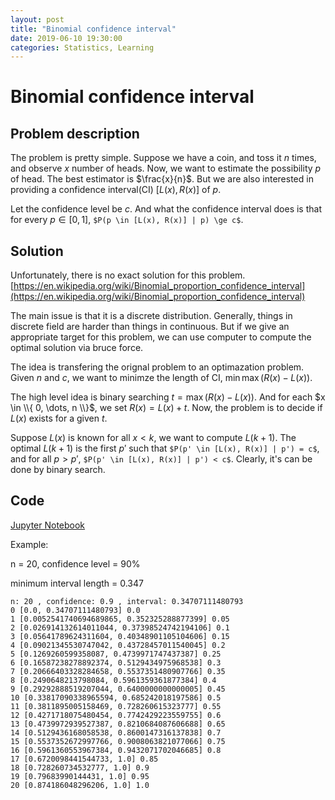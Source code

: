 ```yaml
---
layout: post
title: "Binomial confidence interval"
date: 2019-06-10 19:30:00
categories: Statistics, Learning
---
```


# Binomial confidence interval

## Problem description

The problem is pretty simple. Suppose we have a coin, and toss it $n$ times, and observe $x$ number of heads. Now, we want to estimate the possibility $p$ of head. The best estimator is $\frac{x}{n}$. But we are also interested in providing a confidence interval(CI) $[L(x), R(x)]$ of $p$.

Let the confidence level be $c$. And what the confidence interval does is that for every $p \in [0, 1]$, ```$P(p \in [L(x), R(x)] | p) \ge c$```.

## Solution

Unfortunately, there is no exact solution for this problem. [https://en.wikipedia.org/wiki/Binomial_proportion_confidence_interval](https://en.wikipedia.org/wiki/Binomial_proportion_confidence_interval)

The main issue is that it is a discrete distribution. Generally, things in discrete field are harder than things in continuous. But if we give an appropriate target for this problem, we can use computer to compute the optimal solution via bruce force.

The idea is transfering the orignal problem to an optimazation problem. Given $n$ and $c$, we want to minimze the length of CI, $\min \max(R(x) - L(x))$.

The high level idea is binary searching $t = \max(R(x) - L(x))$. And for each $x \in \\{ 0, \dots, n \\}$, we set $R(x) = L(x) + t$. Now, the problem is to decide if $L(x)$ exists for a given $t$.

Suppose $L(x)$ is known for all $x < k$, we want to compute $L(k+1)$. The optimal $L(k+1)$ is the first $p'$ such that ```$P(p' \in [L(x), R(x)] | p') = c$```, and for all $p > p'$, ```$P(p' \in [L(x), R(x)] | p') < c$```. Clearly, it's can be done by binary search.

## Code

[Jupyter Notebook](https://github.com/FiveEyes/ml-notebook/blob/master/statistical_inference/binomial_confidence_interval.ipynb)

Example: 

n = 20, confidence level = 90%

minimum interval length = 0.347

```
n: 20 , confidence: 0.9 , interval: 0.34707111480793
0 [0.0, 0.34707111480793] 0.0
1 [0.0052541740694689865, 0.352325288877399] 0.05
2 [0.026914132614011044, 0.37398524742194106] 0.1
3 [0.05641789624311604, 0.40348901105104606] 0.15
4 [0.09021345530747042, 0.43728457011540045] 0.2
5 [0.1269260599358087, 0.4739971747437387] 0.25
6 [0.16587238278892374, 0.5129434975968538] 0.3
7 [0.20666403328284658, 0.5537351480907766] 0.35
8 [0.2490648213798084, 0.5961359361877384] 0.4
9 [0.29292888519207044, 0.6400000000000005] 0.45
10 [0.33817090338965594, 0.685242018197586] 0.5
11 [0.3811895005158469, 0.728260615323777] 0.55
12 [0.4271718075480454, 0.7742429223559755] 0.6
13 [0.4739972939527387, 0.8210684087606688] 0.65
14 [0.5129436168058538, 0.8600147316137838] 0.7
15 [0.5537352672997766, 0.9008063821077066] 0.75
16 [0.5961360553967384, 0.9432071702046685] 0.8
17 [0.6720098441544733, 1.0] 0.85
18 [0.728260734532777, 1.0] 0.9
19 [0.79683990144431, 1.0] 0.95
20 [0.874186048296206, 1.0] 1.0
```
